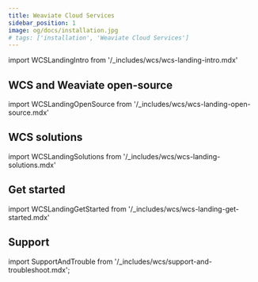 ```yaml
---
title: Weaviate Cloud Services
sidebar_position: 1
image: og/docs/installation.jpg
# tags: ['installation', 'Weaviate Cloud Services']
---
```


import WCSLandingIntro from '/_includes/wcs/wcs-landing-intro.mdx'

<WCSLandingIntro/>

## WCS and Weaviate open-source

import WCSLandingOpenSource from '/_includes/wcs/wcs-landing-open-source.mdx'

<WCSLandingOpenSource/>

## WCS solutions

import WCSLandingSolutions from '/_includes/wcs/wcs-landing-solutions.mdx'

<WCSLandingSolutions/>

## Get started

import WCSLandingGetStarted from '/_includes/wcs/wcs-landing-get-started.mdx'

<WCSLandingGetStarted/>

## Support

import SupportAndTrouble from '/_includes/wcs/support-and-troubleshoot.mdx';

<SupportAndTrouble />

